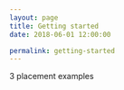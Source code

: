 ```yaml
---
layout: page
title: Getting started
date: 2018-06-01 12:00:00

permalink: getting-started
---
```


3 placement examples